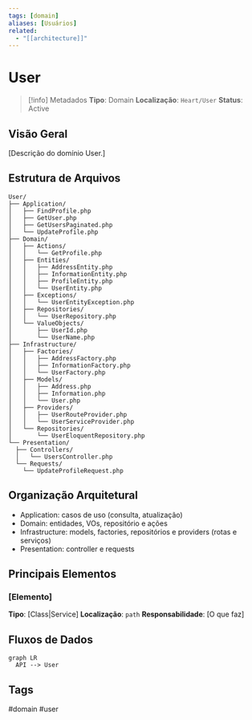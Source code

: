 ```yaml
---
tags: [domain]
aliases: [Usuários]
related:
  - "[[architecture]]"
---
```


# User

> [!info] Metadados
> **Tipo**: Domain
> **Localização**: `Heart/User`
> **Status**: Active

## Visão Geral
[Descrição do domínio User.]

## Estrutura de Arquivos
```
User/
├── Application/
│   ├── FindProfile.php
│   ├── GetUser.php
│   ├── GetUsersPaginated.php
│   └── UpdateProfile.php
├── Domain/
│   ├── Actions/
│   │   └── GetProfile.php
│   ├── Entities/
│   │   ├── AddressEntity.php
│   │   ├── InformationEntity.php
│   │   ├── ProfileEntity.php
│   │   └── UserEntity.php
│   ├── Exceptions/
│   │   └── UserEntityException.php
│   ├── Repositories/
│   │   └── UserRepository.php
│   └── ValueObjects/
│       ├── UserId.php
│       └── UserName.php
├── Infrastructure/
│   ├── Factories/
│   │   ├── AddressFactory.php
│   │   ├── InformationFactory.php
│   │   └── UserFactory.php
│   ├── Models/
│   │   ├── Address.php
│   │   ├── Information.php
│   │   └── User.php
│   ├── Providers/
│   │   ├── UserRouteProvider.php
│   │   └── UserServiceProvider.php
│   └── Repositories/
│       └── UserEloquentRepository.php
└── Presentation/
  ├── Controllers/
  │   └── UsersController.php
  └── Requests/
    └── UpdateProfileRequest.php
```

## Organização Arquitetural
- Application: casos de uso (consulta, atualização)
- Domain: entidades, VOs, repositório e ações
- Infrastructure: models, factories, repositórios e providers (rotas e serviços)
- Presentation: controller e requests

## Principais Elementos

### [Elemento]
**Tipo**: [Class|Service]
**Localização**: `path`
**Responsabilidade**: [O que faz]

## Fluxos de Dados
```mermaid
graph LR
  API --> User
```

## Tags
#domain #user